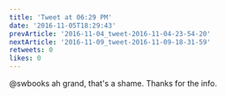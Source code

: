 ```yaml
---
title: 'Tweet at 06:29 PM'
date: '2016-11-05T18:29:43'
prevArticle: '2016-11-04_tweet-2016-11-04-23-54-20'
nextArticle: '2016-11-09_tweet-2016-11-09-18-31-59'
retweets: 0
likes: 0
---
```

@swbooks ah grand, that's a shame. Thanks for the info.